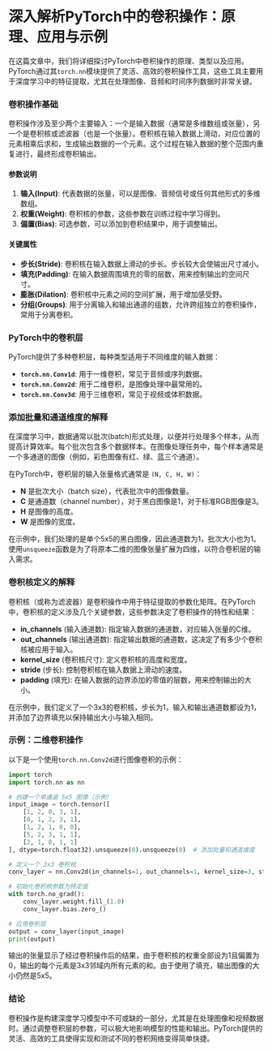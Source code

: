 # 深入解析PyTorch中的卷积操作：原理、应用与示例

在这篇文章中，我们将详细探讨PyTorch中卷积操作的原理、类型以及应用。PyTorch通过其`torch.nn`模块提供了灵活、高效的卷积操作工具，这些工具主要用于深度学习中的特征提取，尤其在处理图像、音频和时间序列数据时非常关键。

### 卷积操作基础

卷积操作涉及至少两个主要输入：一个是输入数据（通常是多维数组或张量），另一个是卷积核或滤波器（也是一个张量）。卷积核在输入数据上滑动，对应位置的元素相乘后求和，生成输出数据的一个元素。这个过程在输入数据的整个范围内重复进行，最终形成卷积输出。

#### 参数说明

1. **输入(Input)**: 代表数据的张量，可以是图像、音频信号或任何其他形式的多维数组。
2. **权重(Weight)**: 卷积核的参数，这些参数在训练过程中学习得到。
3. **偏置(Bias)**: 可选参数，可以添加到卷积结果中，用于调整输出。

#### 关键属性

- **步长(Stride)**: 卷积核在输入数据上滑动的步长。步长较大会使输出尺寸减小。
- **填充(Padding)**: 在输入数据周围填充的零的层数，用来控制输出的空间尺寸。
- **膨胀(Dilation)**: 卷积核中元素之间的空间扩展，用于增加感受野。
- **分组(Groups)**: 用于分离输入和输出通道的组数，允许跨组独立的卷积操作，常用于分离卷积。

### PyTorch中的卷积层

PyTorch提供了多种卷积层，每种类型适用于不同维度的输入数据：

- **`torch.nn.Conv1d`**: 用于一维卷积，常见于音频或序列数据。
- **`torch.nn.Conv2d`**: 用于二维卷积，是图像处理中最常用的。
- **`torch.nn.Conv3d`**: 用于三维卷积，常见于视频或体积数据。

### 添加批量和通道维度的解释

在深度学习中，数据通常以批次(batch)形式处理，以便并行处理多个样本，从而提高计算效率。每个批次包含多个数据样本。在图像处理任务中，每个样本通常是一个多通道的图像（例如，彩色图像有红、绿、蓝三个通道）。

在PyTorch中，卷积层的输入张量格式通常是 `(N, C, H, W)`：
- **N** 是批次大小（batch size），代表批次中的图像数量。
- **C** 是通道数（channel number），对于黑白图像是1，对于标准RGB图像是3。
- **H** 是图像的高度。
- **W** 是图像的宽度。

在示例中，我们处理的是单个5x5的黑白图像，因此通道数为1，批次大小也为1。使用`unsqueeze`函数是为了将原本二维的图像张量扩展为四维，以符合卷积层的输入需求。

### 卷积核定义的解释

卷积核（或称为滤波器）是卷积操作中用于特征提取的参数化矩阵。在PyTorch中，卷积核的定义涉及几个关键参数，这些参数决定了卷积操作的特性和结果：

- **in_channels** (输入通道数): 指定输入数据的通道数，对应输入张量的C维。
- **out_channels** (输出通道数): 指定输出数据的通道数，这决定了有多少个卷积核被应用于输入。
- **kernel_size** (卷积核尺寸): 定义卷积核的高度和宽度。
- **stride** (步长): 控制卷积核在输入数据上滑动的速度。
- **padding** (填充): 在输入数据的边界添加的零值的层数，用来控制输出的大小。

在示例中，我们定义了一个3x3的卷积核，步长为1，输入和输出通道数都设为1，并添加了边界填充以保持输出大小与输入相同。

### 示例：二维卷积操作

以下是一个使用`torch.nn.Conv2d`进行图像卷积的示例：

```python
import torch
import torch.nn as nn

# 创建一个单通道 5x5 图像（示例）
input_image = torch.tensor([
    [1, 2, 0, 3, 1],
    [0, 1, 2, 3, 1],
    [1, 2, 1, 0, 0],
    [5, 2, 3, 1, 1],
    [2, 1, 0, 1, 1]
], dtype=torch.float32).unsqueeze(0).unsqueeze(0)  # 添加批量和通道维度

# 定义一个 3x3 卷积核
conv_layer = nn.Conv2d(in_channels=1, out_channels=1, kernel_size=3, stride=1, padding=1)

# 初始化卷积核参数为特定值
with torch.no_grad():
    conv_layer.weight.fill_(1.0)
    conv_layer.bias.zero_()

# 应用卷积层
output = conv_layer(input_image)
print(output)
```

输出的张量显示了经过卷积操作后的结果，由于卷积核的权重全部设为1且偏置为0，输出的每个元素是3x3邻域内所有元素的和。由于使用了填充，输出图像的大小仍然是5x5。

### 结论

卷积操作是构建深度学习模型中不可或缺的一部分，尤其是在处理图像和视频数据时。通过调整卷积层的参数，可以极大地影响模型的性能和输出。PyTorch提供的灵活、高效的工具使得实现和测试不同的卷积网络变得简单快捷。